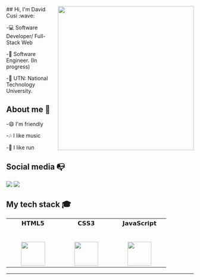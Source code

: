 <img align="right" width="365" height="387" src="https://i.ibb.co/3z8nHJR/cat.jpg" />
## Hi, I'm David Cusi :wave:

-:computer: Software Developer/ Full-Stack Web

-:blue_book: Software Engineer. (In progress) 

-:school: UTN: National Technology University. 

## About me :man:

-:smile: I'm friendly

-:notes: I like music

-:runner: I like run

## Social media :mailbox_with_no_mail:
[![](https://img.shields.io/badge/LinkedIn-Cusii-blue)](https://www.linkedin.com/in/cusii/)
[![](https://img.shields.io/badge/Gmail-cusidavid01@gmail.com-red)](mailto:cusidavid01@gmail.com)

## My tech stack :mortar_board:
<table>
  <tbody>
    <tr valign="top">
      <td width="25%" align="center">
        <span>𝗛𝗧𝗠𝗟𝟱</span><br><br><br>
        <img height="64px" src="https://cdn.svgporn.com/logos/html-5.svg">
      </td>
      <td width="25%" align="center">
        <span>𝗖𝗦𝗦𝟯</span><br><br><br>
        <img height="64px" src="https://cdn.svgporn.com/logos/css-3.svg">
      </td>
      <td width="25%" align="center">
        <span>𝗝𝗮𝘃𝗮𝗦𝗰𝗿𝗶𝗽𝘁</span><br><br><br>
        <img height="64px" src="https://cdn.svgporn.com/logos/javascript.svg">
      </td>
  </tbody>
</table>

---

<!--
Link de comandos https://pandao.github.io/editor.md/en.html
Link de modelos https://github.com/kautukkundan/Awesome-Profile-README-templates
link de stats https://github.com/anuraghazra/github-readme-stats
link de youtube https://www.youtube.com/watch?v=PzSsk6Lb9A4
link de emoticones https://gist.github.com/rxaviers/7360908
-->
